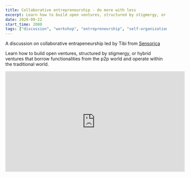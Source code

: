 ```yaml
---
title: Collaborative entrepreneurship - do more with less
excerpt: Learn how to build open ventures, structured by stigmergy, or hybrid ventures that borrow functionalities from the p2p world and operate within the traditional world.   (<a href="https://www.sensorica.co/help/education/collaborative-entrepreneurship" target="_blank" rel="nofollow noopener noreferrer">Sensorica</a>).
date: 2020-09-22
start_time: 2000
tags: ["discussion", "workshop", "entrepreneurship", "self-organization"]
---
```


A discussion on collaborative entrapeneurship led by Tibi from [Sensorica](sensorica.co)

Learn how to build open ventures, structured by stigmergy, or hybrid ventures that borrow functionalities from the p2p world and operate within the traditional world. 

<iframe width="560" height="315" src="https://www.youtube.com/embed/mfUXheXLPw4" frameborder="0" allow="accelerometer; autoplay; clipboard-write; encrypted-media; gyroscope; picture-in-picture" allowfullscreen></iframe>